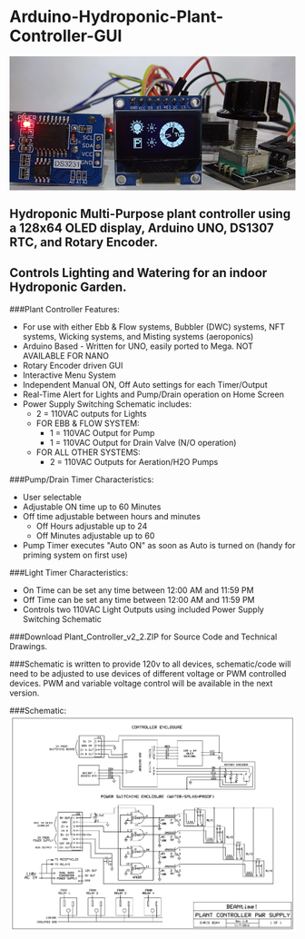 # Arduino-Hydroponic-Plant-Controller-GUI
<img align="center" src="main.jpg" />

## Hydroponic Multi-Purpose plant controller using a 128x64 OLED display, Arduino UNO, DS1307 RTC, and Rotary Encoder.

## Controls Lighting and Watering for an indoor Hydroponic Garden.

###Plant Controller Features:

  * For use with either Ebb &amp; Flow systems, Bubbler (DWC) systems, NFT systems, Wicking systems, and Misting systems (aeroponics)
  * Arduino Based - Written for UNO, easily ported to Mega. NOT AVAILABLE FOR NANO
  * Rotary Encoder driven GUI
  * Interactive Menu System
  * Independent Manual ON, Off Auto settings for each Timer/Output
  * Real-Time Alert for Lights and Pump/Drain operation on Home Screen
  * Power Supply Switching Schematic includes: 
    * 2 = 110VAC outputs for Lights
    * FOR EBB & FLOW SYSTEM:
      * 1 = 110VAC Output for Pump 
      * 1 = 110VAC Output for Drain Valve (N/O operation)
    * FOR ALL OTHER SYSTEMS:
      * 2 = 110VAC Outputs for Aeration/H2O Pumps
    
    
###Pump/Drain Timer Characteristics: 

  * User selectable 
  * Adjustable ON time up to 60 Minutes
  * Off time adjustable between hours and minutes
    * Off Hours adjustable up to 24
    * Off Minutes adjustable up to 60
  * Pump Timer executes "Auto ON" as soon as Auto is turned on (handy for priming system on first use)

###Light Timer Characteristics:

  * On Time can be set any time between 12:00 AM and 11:59 PM
  * Off Time can be set any time between 12:00 AM and 11:59 PM
  * Controls two 110VAC Light Outputs using included Power Supply Switching Schematic

###Download Plant_Controller_v2_2.ZIP for Source Code and Technical Drawings. 

###Schematic is written to provide 120v to all devices, schematic/code will need to be adjusted to use devices of different voltage or PWM controlled devices. PWM and variable voltage control will be available in the next version. 

###Schematic:
<img align="left" src="Plant Controller Schematic.bmp" />
